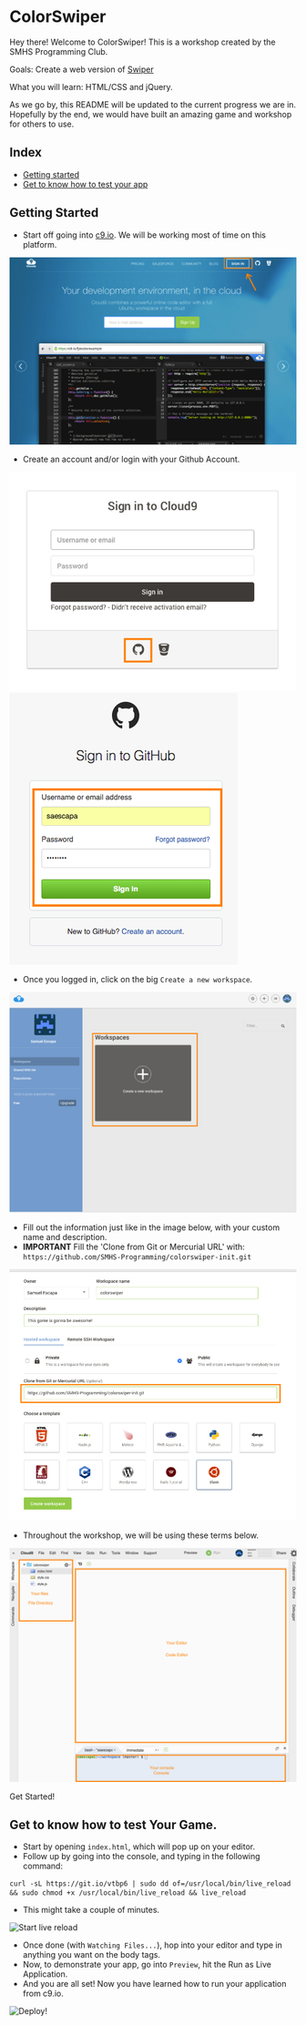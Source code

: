 # ColorSwiper

Hey there! Welcome to ColorSwiper! This is a workshop created by the SMHS Programming Club.

Goals: Create a web version of [Swiper](https://github.com/hackclub/hackclub/blob/master/workshops/swiper/README.md)

What you will learn: HTML/CSS and jQuery.

As we go by, this README will be updated to the current progress we are in. Hopefully by the end, we would have built an amazing game and workshop for others to use.

## Index

- [Getting started](#getting-started)
- [Get to know how to test your app](#get-to-know-how-to-test-your-game)

## Getting Started

- Start off going into [c9.io](https://c9.io). We will be working most of time on this platform.

![C9.io and Sign in](readme_images/getting-started/01.png)

- Create an account and/or login with your Github Account.

![Sign in into Github](readme_images/getting-started/02.png)
![Sign In](readme_images/getting-started/03.png)

- Once you logged in, click on the big ```Create a new workspace```.

![Create workspace](readme_images/getting-started/04.png)

- Fill out the information just like in the image below, with your custom name and description.
- **IMPORTANT** Fill the 'Clone from Git or Mercurial URL' with: ```https://github.com/SMHS-Programming/colorswiper-init.git```

![Create workspace](readme_images/getting-started/05.png)

- Throughout the workshop, we will be using these terms below.

![Name](readme_images/getting-started/06.png)

Get Started!

## Get to know how to test Your Game.

- Start by opening ```index.html```, which will pop up on your editor.
- Follow up by going into the console, and typing in the following command:

```
curl -sL https://git.io/vtbp6 | sudo dd of=/usr/local/bin/live_reload && sudo chmod +x /usr/local/bin/live_reload && live_reload
```

- This might take a couple of minutes.

![Start live reload](readme_images/get-to-know-c9/01_simple-deplay.gif)

- Once done (with ```Watching Files...```), hop into your editor and type in anything you want on the body tags.
- Now, to demonstrate your app, go into ```Preview```, hit the Run as Live Application.
- And you are all set! Now you have learned how to run your application from c9.io.

![Deploy!](readme_images/get-to-know-c9/02_simple-deplay.gif)
